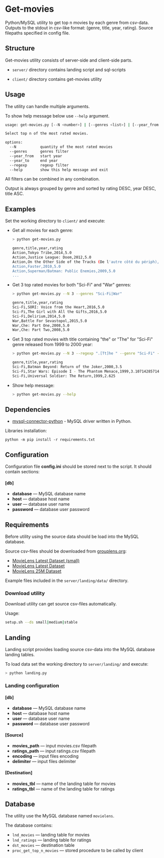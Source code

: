 # Get-movies

Python/MySQL utility to get top n movies by each genre from csv-data.
Outputs to the stdout in csv-like format: (genre, title, year, rating).
Source filepaths specified in config file.

## Structure

Get-movies utility consists of server-side and client-side parts.

- `server/` directory contains landing script and sql-scripts

- `client/` directory contains get-movies utility

## Usage

The utility can handle multiple arguments.

To show help message below use `--help` argument.

```sh
usage: get-movies.py [--N <number>] | [--genres <list>] | [--year_from <year>] | [--year_to <year>] | [--regexp <regular-expression>] | [--help]

Select top n of the most rated movies.

options:
  --N           quantity of the most rated movies
  --genres      genres filter
  --year_from   start year
  --year_to     end year
  --regexp      regexp filter
  --help        show this help message and exit
```

All filters can be combined in any combination.

Output is always grouped by genre and sorted by rating DESC, year DESC, title ASC. 

## Examples

Set the working directory to `client/` and execute:

- Get all movies for each genre:
    ```sh
    > python get-movies.py

    genre,title,year,rating
    Action,Tokyo Tribe,2014,5.0
    Action,Justice League: Doom,2012,5.0
    Action,On the Other Side of the Tracks (De l'autre côté du périph),2012,5.0
    Action,Faster,2010,5.0
    Action,Superman/Batman: Public Enemies,2009,5.0
    ...
    ```

- Get 3 top rated movies for both "Sci-Fi" and "War" genres:
    ```sh
    > python get-movies.py --N 3 --genres "Sci-Fi|War"

    genre,title,year,rating
    Sci-Fi,SORI: Voice from the Heart,2016,5.0
    Sci-Fi,The Girl with All the Gifts,2016,5.0
    Sci-Fi,Delirium,2014,5.0
    War,Battle For Sevastopol,2015,5.0
    War,Che: Part One,2008,5.0
    War,Che: Part Two,2008,5.0
    ```

- Get 3 top rated movies with title containing "the" or "The" for "Sci-Fi" genre released from 1999 to 2000 year:
    ```sh
    > python get-movies.py --N 3 --regexp ".[Tt]he " --genre "Sci-Fi" --year_from 1999 --year_to 2000

    genre,title,year,rating
    Sci-Fi,Batman Beyond: Return of the Joker,2000,3.5
    Sci-Fi,Star Wars: Episode I - The Phantom Menace,1999,3.107142857142857
    Sci-Fi,Universal Soldier: The Return,1999,2.625
    ```

- Show help message:
    ```sh
    > python get-movies.py --help
    ```

## Dependencies

- [mysql-connector-python](https://pypi.org/project/mysql/) - MySQL driver written in Python.

Libraries installation:
```
python -m pip install -r requirements.txt
```

## Configuration

Configuration file **config.ini** should be stored next to the script. It should contain sections:

#### [db]
- **database** — MySQL database name
- **host** — database host name 
- **user** — database user name
- **password** — database user password

## Requirements

Before utility using the source data should be load into the MySQL database.

Source csv-files should be downloaded from [grouplens.org](https://grouplens.org/datasets/movielens/):

- [MovieLens Latest Dataset (small)](https://files.grouplens.org/datasets/movielens/ml-latest-small.zip)
- [MovieLens Latest Dataset](https://files.grouplens.org/datasets/movielens/ml-latest.zip)
- [MovieLens 25M Dataset](https://files.grouplens.org/datasets/movielens/ml-25m.zip)

Example files included in the `server/landing/data/` directory.

### Download utility

Download utility can get source csv-files automatically. 

Usage:
```sh
setup.sh --ds small|medium|stable
```

## Landing

Landing script provides loading source csv-data into the MySQL database landing tables.

To load data set the working directory to `server/landing/` and execute:

```sh
> python landing.py
```
### Landing configuration

#### [db]
- **database** — MySQL database name
- **host** — database host name 
- **user** — database user name
- **password** — database user password
#### [Source]
- **movies_path** — input movies.csv filepath
- **ratings_path** — input ratings.csv filepath
- **encoding** — input files encoding
- **delimiter** — input files delimiter
#### [Destination]
- **movies_tbl** — name of the landing table for movies
- **ratings_tbl** — name of the landing table for ratings

## Database

The utility use the MySQL database named `movielens`.

The database contains:

- `lnd_movies` — landing table for movies
- `lnd_ratings` — landing table for ratings
- `dst_movies` — destination table
- `proc_get_top_n_movies` — stored procedure to be called by client
